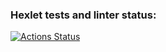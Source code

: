 ### Hexlet tests and linter status:
[![Actions Status](https://github.com/MaxonLitvin/frontend-project-46/workflows/hexlet-check/badge.svg)](https://github.com/MaxonLitvin/frontend-project-46/actions)